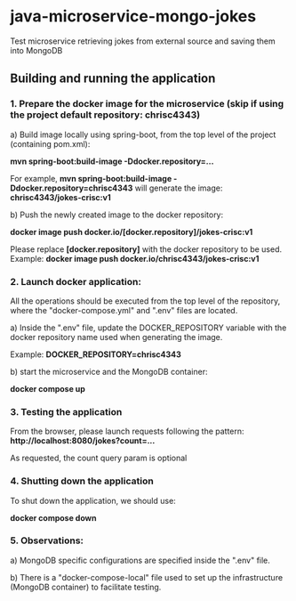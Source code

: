 # java-microservice-mongo-jokes
Test microservice retrieving jokes from external source and saving them into MongoDB

## Building and running the application

### 1. Prepare the docker image for the microservice (skip if using the project default repository: chrisc4343)

a) Build image locally using spring-boot, from the top level of the project (containing pom.xml):

**mvn spring-boot:build-image -Ddocker.repository=...**

For example, **mvn spring-boot:build-image -Ddocker.repository=chrisc4343** will generate the image: **chrisc4343/jokes-crisc:v1**

b) Push the newly created image to the docker repository:

**docker image push docker.io/[docker.repository]/jokes-crisc:v1**

Please replace **[docker.repository]** with the docker repository to be used. Example: **docker image push docker.io/chrisc4343/jokes-crisc:v1** 


### 2. Launch docker application:

All the operations should be executed from the top level of the repository, where the "docker-compose.yml" and ".env" files are located.

a) Inside the ".env" file, update the DOCKER_REPOSITORY variable with the docker repository name used when generating the image.

Example: **DOCKER_REPOSITORY=chrisc4343**

b) start the microservice and the MongoDB container:

**docker compose up**

### 3. Testing the application

From the browser, please launch requests following the pattern: **http://localhost:8080/jokes?count=...**

As requested, the count query param is optional

### 4. Shutting down the application

To shut down the application, we should use:

**docker compose down**

### 5. Observations:

a) MongoDB specific configurations are specified inside the ".env" file.

b) There is a "docker-compose-local" file used to set up the infrastructure (MongoDB container) to facilitate testing. 

